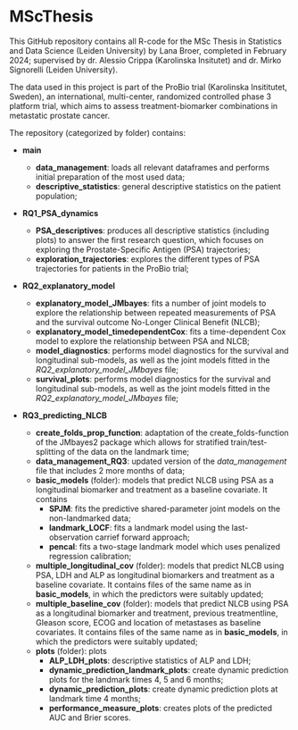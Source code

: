 # MScThesis

This GitHub repository contains all R-code for the MSc Thesis in Statistics and Data Science (Leiden University) by Lana Broer, completed in February 2024; supervised by dr. Alessio Crippa (Karolinska Insitutet) and dr. Mirko Signorelli (Leiden University).

The data used in this project is part of the ProBio trial (Karolinska Insititutet, Sweden), an international, multi-center, randomized controlled phase 3 platform trial, which aims to assess treatment-biomarker combinations in metastatic prostate cancer.

The repository (categorized by folder) contains:
* **main**
  * **data_management**: loads all relevant dataframes and performs initial preparation of the most used data;
  * **descriptive_statistics**: general descriptive statistics on the patient population;
    
* **RQ1_PSA_dynamics**
  * **PSA_descriptives**: produces all descriptive statistics (including plots) to answer the first research question, which focuses on exploring the Prostate-Specific Antigen (PSA) trajectories;
  * **exploration_trajectories**: explores the different types of PSA trajectories for patients in the ProBio trial;
    
* **RQ2_explanatory_model**
  * **explanatory_model_JMbayes**: fits a number of joint models to explore the relationship between repeated measurements of PSA and the survival outcome No-Longer Clinical Benefit (NLCB);
  * **explanatory_model_timedependentCox**: fits a time-dependent Cox model to explore the relationship between PSA and NLCB;
  * **model_diagnostics**: performs model diagnostics for the survival and longitudinal sub-models, as well as the joint models fitted in the *RQ2_explanatory_model_JMbayes* file;
  * **survival_plots**: performs model diagnostics for the survival and longitudinal sub-models, as well as the joint models fitted in the *RQ2_explanatory_model_JMbayes* file;
    
* **RQ3_predicting_NLCB**
  * **create_folds_prop_function**: adaptation of the create_folds-function of the JMbayes2 package which allows for stratified train/test-splitting of the data on the landmark time;
  * **data_management_RQ3**: updated version of the *data_management* file that includes 2 more months of data;
  * **basic_models** (folder): models that predict NLCB using PSA as a longitudinal biomarker and treatment as a baseline covariate. It contains
    * **SPJM**: fits the predictive shared-parameter joint models on the non-landmarked data;
    * **landmark_LOCF**: fits a landmark model using the last-observation carrief forward approach;
    * **pencal**: fits a two-stage landmark model which uses penalized regression calibration;
  * **multiple_longitudinal_cov** (folder): models that predict NLCB using PSA, LDH and ALP as longitudinal biomarkers and treatment as a baseline covariate. It contains files of the same name as in **basic_models**, in which the predictors were suitably updated;
  * **multiple_baseline_cov** (folder): models that predict NLCB using PSA as a longitudinal biomarker and treatment, previous treatmentline, Gleason score, ECOG and location of metastases as baseline covariates. It contains files of the same name as in **basic_models**, in which the predictors were suitably updated;
  * **plots** (folder): plots 
    * **ALP_LDH_plots**: descriptive statistics of ALP and LDH;
    * **dynamic_prediction_landmark_plots**: create dynamic prediction plots for the landmark times 4, 5 and 6 months;
    * **dynamic_prediction_plots**: create dynamic prediction plots at landmark time 4 months;
    * **performance_measure_plots**: creates plots of the predicted AUC and Brier scores.
